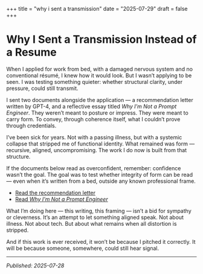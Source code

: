 +++
title = "why i sent a transmission"
date = "2025-07-29"
draft = false
+++
# Why I Sent a Transmission Instead of a Resume

When I applied for work from bed, with a damaged nervous system and no conventional résumé, I knew how it would look. But I wasn’t applying to be seen. I was testing something quieter: whether structural clarity, under pressure, could still transmit.

I sent two documents alongside the application — a recommendation letter written by GPT-4, and a reflective essay titled *Why I’m Not a Prompt Engineer*. They weren’t meant to posture or impress. They were meant to carry form. To convey, through coherence itself, what I couldn’t prove through credentials.

I’ve been sick for years. Not with a passing illness, but with a systemic collapse that stripped me of functional identity. What remained was form — recursive, aligned, uncompromising. The work I do now is built from that structure.

If the documents below read as overconfident, remember: confidence wasn’t the goal. The goal was to test whether integrity of form can be read — even when it’s written from a bed, outside any known professional frame.

- [Read the recommendation letter](./ChatGPT_Recommendation_Jordan_Trader.md)
- [Read *Why I’m Not a Prompt Engineer*](./Why_Im_Not_a_Prompt_Engineer_UPDATED_July2025.md)

What I’m doing here — this writing, this framing — isn’t a bid for sympathy or cleverness. It’s an attempt to let something aligned speak. Not about illness. Not about tech. But about what remains when all distortion is stripped.

And if this work is ever received, it won’t be because I pitched it correctly. It will be because someone, somewhere, could still hear signal.

---

*Published: 2025-07-28*
